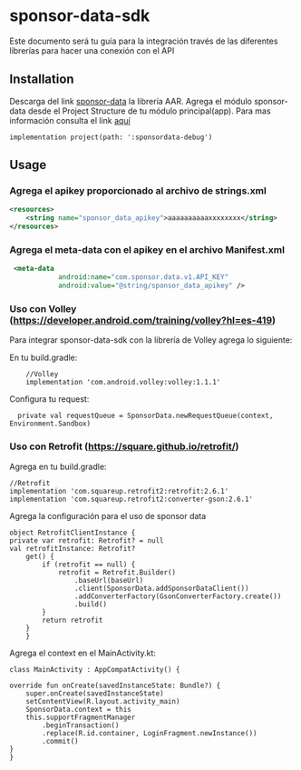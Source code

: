 # sponsor-data-sdk

Este documento será tu guía para la integración través de las diferentes librerías para hacer una conexión con el API

## Installation

Descarga del link [sponsor-data](https://pip.pypa.io/en/stable/) la librería AAR. Agrega el módulo sponsor-data desde el Project Structure de tu módulo principal(app). Para mas información consulta el link [aquí](https://developer.android.com/studio/projects/android-library?hl=es-419)

    implementation project(path: ':sponsordata-debug')

## Usage

### Agrega el apikey proporcionado al archivo de strings.xml
```xml
<resources>
    <string name="sponsor_data_apikey">aaaaaaaaaaxxxxxxxx</string>   
</resources>
```

### Agrega el meta-data con el apikey en el archivo Manifest.xml
```xml
 <meta-data
            android:name="com.sponsor.data.v1.API_KEY"
            android:value="@string/sponsor_data_apikey" />
```

### Uso con Volley (https://developer.android.com/training/volley?hl=es-419)

Para integrar sponsor-data-sdk con la librería de Volley agrega lo siguiente:

En tu build.gradle:
		
		//Volley
		implementation 'com.android.volley:volley:1.1.1'
		
Configura tu request:

	  private val requestQueue = SponsorData.newRequestQueue(context, Environment.Sandbox)
		
### Uso con Retrofit (https://square.github.io/retrofit/)

Agrega en tu build.gradle:

	//Retrofit
    implementation 'com.squareup.retrofit2:retrofit:2.6.1'
    implementation 'com.squareup.retrofit2:converter-gson:2.6.1'
		
Agrega la configuración para el uso de sponsor data

	object RetrofitClientInstance {
    private var retrofit: Retrofit? = null
    val retrofitInstance: Retrofit?
        get() {
            if (retrofit == null) {
                retrofit = Retrofit.Builder()
                    .baseUrl(baseUrl)
                    .client(SponsorData.addSponsorDataClient())
                    .addConverterFactory(GsonConverterFactory.create())
                    .build()
            }
            return retrofit
        }
		}

Agrega el context en el MainActivity.kt:

	class MainActivity : AppCompatActivity() {

    override fun onCreate(savedInstanceState: Bundle?) {
        super.onCreate(savedInstanceState)
        setContentView(R.layout.activity_main)
        SponsorData.context = this
        this.supportFragmentManager
            .beginTransaction()
            .replace(R.id.container, LoginFragment.newInstance())
            .commit()
    }
	}
		






